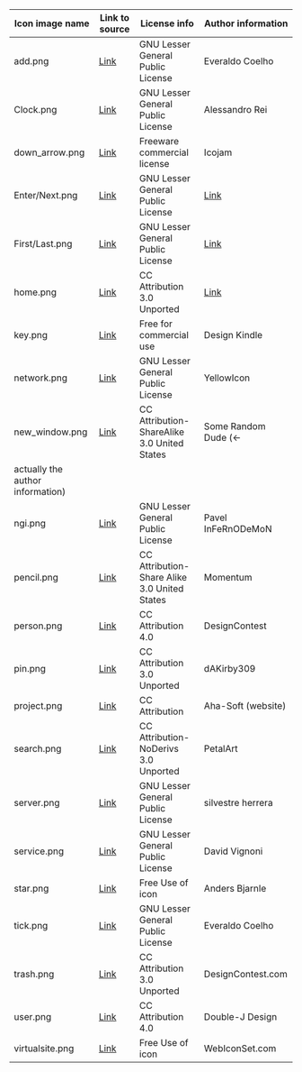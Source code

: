 | Icon image name | Link to source | License info | Author information|
|-|-|-|-|
|add.png|[Link](http://www.softicons.com/system-icons/crystal-project-icons-by-everaldo-coelho/actions-edit-add-icon)|GNU Lesser General Public License |Everaldo Coelho|
|Clock.png|[Link](https://findicons.com/icon/254545/history)|GNU Lesser General Public License|Alessandro Rei|
|down_arrow.png|[Link](http://www.softicons.com/toolbar-icons/marmalade-icons-by-icojam/arrow-down-icon)|Freeware commercial license|	Icojam|
|Enter/Next.png|[Link](http://www.iconarchive.com/show/oxygen-icons-by-oxygen-icons.org/Actions-arrow-right-icon.html)|GNU Lesser General Public License|[Link](http://www.iconarchive.com/icons/oxygen-icons.org/oxygen/authors.txt)|
|First/Last.png|[Link](http://www.iconarchive.com/show/oxygen-icons-by-oxygen-icons.org/Actions-arrow-right-double-icon.html)|GNU Lesser General Public License|[Link](http://www.iconarchive.com/icons/oxygen-icons.org/oxygen/authors.txt)|
|home.png|[Link](http://iconbug.com/detail/icon/2884/blue-home-folder/)|CC Attribution 3.0 Unported|[Link](http://www.iconarchive.com/icons/oxygen-icons.org/oxygen/authors.txt)|
|key.png|[Link](http://www.softicons.com/toolbar-icons/build-icons-by-design-kindle/key-icon)|Free for commercial use|	Design Kindle|
|network.png|[Link](https://findicons.com/icon/169709/globe)|GNU Lesser General Public License|YellowIcon|
|new_window.png|[Link](http://www.softicons.com/toolbar-icons/cyan-bitcons-icons-by-some-random-dude/new-window-icon)|CC Attribution-ShareAlike 3.0 United States|Some Random Dude (<-
actually the author information)|
|ngi.png|[Link](https://findicons.com/icon/234318/package_network)|GNU Lesser General Public License|Pavel InFeRnODeMoN|
|pencil.png|[Link](http://www.softicons.com/toolbar-icons/matte-basic-icons-by-momentum/edit-add-icon)|CC Attribution-Share Alike 3.0 United States|Momentum|
|person.png|[Link](http://www.iconarchive.com/show/ecommerce-business-icons-by-designcontest/admin-icon.html)|CC Attribution 4.0|DesignContest|
|pin.png|[Link](http://www.softicons.com/system-icons/windows-8-metro-invert-icons-by-dakirby309/pin-icon)|CC Attribution 3.0 Unported|	dAKirby309|
|project.png|[Link](http://www.icons101.com/icon/id_51397/setid_1789/Free_3D_Printer_by_AhaSoft/Project)|CC Attribution|Aha-Soft (website)|
|search.png|[Link](http://www.softicons.com/business-icons/business-icons-by-petalart/search-icon)|CC Attribution-NoDerivs 3.0 Unported|	PetalArt|
|server.png|[Link](https://findicons.com/icon/185522/network_server)|GNU Lesser General Public License|silvestre herrera|
|service.png|[Link](https://findicons.com/icon/227231/server)|GNU Lesser General Public License|David Vignoni|
|star.png|[Link](http://www.softicons.com/web-icons/web-2-icon-set-by-anders-bjarnle/star-icon)|Free Use of icon|Anders Bjarnle|
|tick.png|[Link](http://www.softicons.com/system-icons/crystal-clear-icons-by-everaldo-coelho/actions-agt-action-success-icon)|GNU Lesser General Public License |Everaldo Coelho|
|trash.png|[Link](http://www.softicons.com/business-icons/ecommerce-and-business-icons-by-designcontest.com/trash-icon)|CC Attribution 3.0 Unported|DesignContest.com|
|user.png|[Link](http://www.iconarchive.com/show/ravenna-3d-icons-by-double-j-design/Users-icon.html)|CC Attribution 4.0|Double-J Design|
|virtualsite.png|[Link](http://www.softicons.com/android-icons/mobile-icon-set-by-webiconset.com/maps-icon)|Free Use of icon|	WebIconSet.com|
